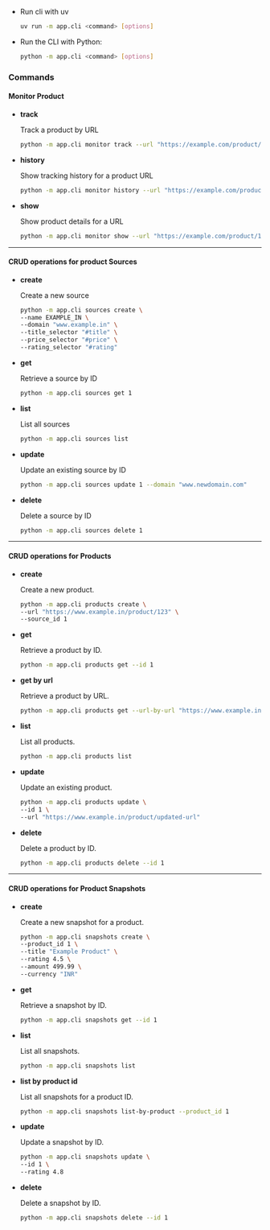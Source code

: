 - Run cli with uv

  ```bash
  uv run -m app.cli <command> [options]
  ```

- Run the CLI with Python:

  ```bash
  python -m app.cli <command> [options]
  ```

### Commands

#### Monitor Product

- **track**

  Track a product by URL

  ```bash
  python -m app.cli monitor track --url "https://example.com/product/123"
  ```

- **history**

  Show tracking history for a product URL

  ```bash
  python -m app.cli monitor history --url "https://example.com/product/123"
  ```

- **show**

  Show product details for a URL

  ```bash
  python -m app.cli monitor show --url "https://example.com/product/123"
  ```

---

#### CRUD operations for product Sources

- **create**

  Create a new source

  ```bash
  python -m app.cli sources create \
  --name EXAMPLE_IN \
  --domain "www.example.in" \
  --title_selector "#title" \
  --price_selector "#price" \
  --rating_selector "#rating"
  ```

- **get**

  Retrieve a source by ID

  ```bash
  python -m app.cli sources get 1
  ```

- **list**

  List all sources

  ```bash
  python -m app.cli sources list
  ```

- **update**

  Update an existing source by ID

  ```bash
  python -m app.cli sources update 1 --domain "www.newdomain.com"
  ```

- **delete**

  Delete a source by ID

  ```bash
  python -m app.cli sources delete 1
  ```

---

#### CRUD operations for **Products**

- **create**

  Create a new product.

  ```bash
  python -m app.cli products create \
  --url "https://www.example.in/product/123" \
  --source_id 1
  ```

- **get**

  Retrieve a product by ID.

  ```bash
  python -m app.cli products get --id 1
  ```

- **get by url**

  Retrieve a product by URL.

  ```bash
  python -m app.cli products get --url-by-url "https://www.example.in/product/123"
  ```

- **list**

  List all products.

  ```bash
  python -m app.cli products list
  ```

- **update**

  Update an existing product.

  ```bash
  python -m app.cli products update \
  --id 1 \
  --url "https://www.example.in/product/updated-url"
  ```

- **delete**

  Delete a product by ID.

  ```bash
  python -m app.cli products delete --id 1
  ```

---

#### CRUD operations for **Product Snapshots**

- **create**

  Create a new snapshot for a product.

  ```bash
  python -m app.cli snapshots create \
  --product_id 1 \
  --title "Example Product" \
  --rating 4.5 \
  --amount 499.99 \
  --currency "INR"
  ```

- **get**

  Retrieve a snapshot by ID.

  ```bash
  python -m app.cli snapshots get --id 1
  ```

- **list**

  List all snapshots.

  ```bash
  python -m app.cli snapshots list
  ```

- **list by product id**

  List all snapshots for a product ID.

  ```bash
  python -m app.cli snapshots list-by-product --product_id 1
  ```

- **update**

  Update a snapshot by ID.

  ```bash
  python -m app.cli snapshots update \
  --id 1 \
  --rating 4.8
  ```

- **delete**

  Delete a snapshot by ID.

  ```bash
  python -m app.cli snapshots delete --id 1
  ```

